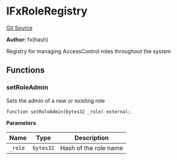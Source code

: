 # IFxRoleRegistry
[Git Source](https://github.com/fxhash/fxhash-evm-contracts/blob/22e6538fd4576a4eee62705cd3e376e2623a19b3/src/interfaces/IFxRoleRegistry.sol)

**Author:**
fx(hash)

Registry for managing AccessControl roles throughout the system


## Functions
### setRoleAdmin

Sets the admin of a new or existing role


```solidity
function setRoleAdmin(bytes32 _role) external;
```
**Parameters**

|Name|Type|Description|
|----|----|-----------|
|`_role`|`bytes32`|Hash of the role name|


